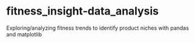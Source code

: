# fitness_insight-data_analysis
Exploring/analyzing fitness trends to identify product niches with pandas and matplotlib
